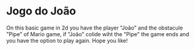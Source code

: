 # Jogo do João

On this basic game in 2d you have the player "João" and the obstacule "Pipe" of Mario game, if "João" colide wiht the "Pipe" the game ends and you have the option to play again. Hope you like!
